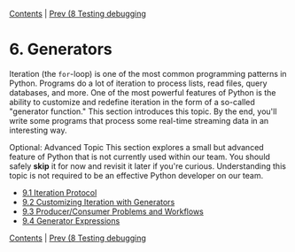 [Contents](../Contents.md) \| [Prev (8 Testing debugging](../08_Testing_debugging/00_Overview.md)

# 6. Generators

Iteration (the `for`-loop) is one of the most common programming
patterns in Python.  Programs do a lot of iteration to process lists,
read files, query databases, and more.  One of the most powerful
features of Python is the ability to customize and redefine iteration
in the form of a so-called "generator function."  This section
introduces this topic.  By the end, you'll write some programs that
process some real-time streaming data in an interesting way.

Optional: Advanced Topic
This section explores a small but advanced feature of Python that is not currently used within our team.
You should safely **skip** it for now and revisit it later if you're curious.
Understanding this topic is not required to be an effective Python developer on our team.

* [9.1 Iteration Protocol](01_Iteration_protocol.md)
* [9.2 Customizing Iteration with Generators](02_Customizing_iteration.md)
* [9.3 Producer/Consumer Problems and Workflows](03_Producers_consumers.md)
* [9.4 Generator Expressions](04_More_generators.md)

[Contents](../Contents.md) \| [Prev (8 Testing debugging](../08_Testing_debugging/00_Overview.md)

